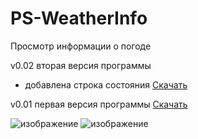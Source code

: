 # PS-WeatherInfo
Просмотр информации о погоде

v0.02 вторая версия программы
* добавлена строка состояния
[Скачать](https://github.com/viclyapunov/PS-WeatherInfo/blob/c390bcba288d34f14717b72d30a458179201dea3/App.ps1)

v0.01 первая версия программы
[Скачать](https://github.com/viclyapunov/PS-WeatherInfo/commit/3ea482b5de943b5d05dec23b2e9a8871a052bfa9/App.ps1)

![изображение](https://github.com/user-attachments/assets/2a55bb0e-8cf5-40eb-8e6e-261aff622e66)
![изображение](https://github.com/user-attachments/assets/263161df-b565-4ec7-8998-e914dc1c0005)

